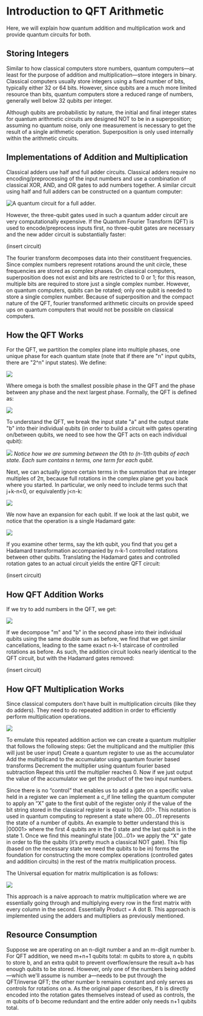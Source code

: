# Introduction to QFT Arithmetic

Here, we will explain how quantum addition and multiplication work and provide quantum circuits for both.

## Storing Integers

Similar to how classical computers store numbers, quantum computers—at least for the purpose of addition and multiplication—store integers in binary. Classical computers usually store integers using a fixed number of bits, typically either 32 or 64 bits. However, since qubits are a much more limited resource than bits, quantum computers store a reduced range of numbers, generally well below 32 qubits per integer.

Although qubits are probabilistic by nature, the initial and final integer states for quantum arithmetic circuits are designed NOT to be in a superposition; assuming no quantum noise, only one measurement is necessary to get the result of a single arithmetic operation. Superposition is only used internally within the arithmetic circuits.

## Implementations of Addition and Multiplication

Classical adders use half and full adder circuits. Classical adders require no encoding/preprocessing of the input numbers and use a combination of classical XOR, AND, and OR gates to add numbers together. A similar circuit using half and full adders can be constructed on a quantum computer:

![A quantum circuit for a full adder.](https://www.researchgate.net/publication/346508632/figure/fig1/AS:963729009156096@1606782309965/Circuit-model-of-a-quantum-full-adder.png)

However, the three-qubit gates used in such a quantum adder circuit are very computationally expensive. If the Quantum Fourier Transform (QFT) is used to encode/preprocess inputs first, no three-qubit gates are necessary and the new adder circuit is substantially faster:

(insert circuit)

The fourier transform decomposes data into their constituent frequencies. Since complex numbers represent rotations around the unit circle, these frequencies are stored as complex phases. On classical computers, superposition does not exist and bits are restricted to 0 or 1; for this reason, multiple bits are required to store just a single complex number. However, on quantum computers, qubits can be rotated; only one qubit is needed to store a single complex number. Because of superposition and the compact nature of the QFT, fourier transformed arithmetic circuits on provide speed ups on quantum computers that would not be possible on classical computers.

## How the QFT Works

For the QFT, we partition the complex plane into multiple phases, one unique phase for each quantum state (note that if there are "n" input qubits, there are "2^n" input states). We define:

![](/images/QFT_phase_partition.png)

Where omega is both the smallest possible phase in the QFT and the phase between any phase and the next largest phase. Formally, the QFT is defined as:

![](/images/QFT_definition.png)

To understand the QFT, we break the input state "a" and the output state "b" into their individual qubits (in order to build a circuit with gates operating on/between qubits, we need to see how the QFT acts on each individual qubit):

![](/images/QFT_expansion.png)
*Notice how we are summing between the 0th to (n-1)th qubits of each state. Each sum contains n terms, one term for each qubit.*

Next, we can actually ignore certain terms in the summation that are integer multiples of 2π, because full rotations in the complex plane get you back where you started. In particular, we only need to include terms such that j+k-n<0, or equivalently j<n-k:

![](/images/QFT_expansion_simplification.png)

We now have an expansion for each qubit. If we look at the last qubit, we notice that the operation is a single Hadamard gate:

![](/images/QFT_last_qubit.png)

If you examine other terms, say the kth qubit, you find that you get a Hadamard transformation accompanied by n-k-1 controlled rotations between other qubits. Translating the Hadamard gates and controlled rotation gates to an actual circuit yields the entire QFT circuit:

(insert circuit)

## How QFT Addition Works

If we try to add numbers in the QFT, we get:

![](/images/QFT_addition.png)

If we decompose "m" and "b" in the second phase into their individual qubits using the same double sum as before, we find that we get similar cancellations, leading to the same exact n-k-1 staircase of controlled rotations as before. As such, the addition circuit looks nearly identical to the QFT circuit, but with the Hadamard gates removed:

(insert circuit)

## How QFT Multiplication Works

Since classical computers don’t have built in multiplication circuits (like they do adders). They need to do repeated addition in order to efficiently perform multiplication operations. 

![](/images/QFT_MULT_EXAMPLE.png)

To emulate this repeated addition action we can create a quantum multiplier that follows the following steps: 
Get the multiplicand and the multiplier (this will just be user input)
Create a quantum register to use as the accumulator 
Add the multiplicand to the accumulator using quantum fourier based transforms 
Decrement the multiplier using quantum fourier based subtraction
Repeat this until the multiplier reaches 0. 
Now if we just output the value of the accumulator we get the product of the two input numbers. 

Since there is no “control” that enables us to add a gate on a specific value held in a register we can implement a c_if line telling the quantum computer to apply an “X” gate to the first qubit of the register only if the value of the bit string stored in the classical register is equal to |00…01>. This notation is used in quantum computing to represent a state where 00…01 represents the state of a number of qubits. An example to better understand this is |00001> where the first 4 qubits are in the 0 state and the last qubit is in the state 1. Once we find this meaningful state |00…01> we apply the “X” gate in order to flip the qubits (it’s pretty much a classical NOT gate). This flip (based on the necessary state we need the qubits to be in) forms the foundation for constructing the more complex operations (controlled gates and addition circuits) in the rest of the matrix multiplication process. 

The Universal equation for matrix multiplication is as follows: 

![](/images/UNIVERSAL_MATRIX_MULT_EQ.png)
 
This approach is a naive approach to matrix multiplication where we are essentially going through and multiplying every row in the first matrix with every column in the second. Essentially Product = A dot B. This approach is implemented using the adders and multipliers as previously mentioned. 


## Resource Consumption

Suppose we are operating on an n-digit number a and an m-digit number b. For QFT addition, we need m+n+1 qubits total: m qubits to store a, n qubits to store b, and an extra qubit to prevent overflow/ensure the result a+b has enough qubits to be stored. However, only one of the numbers being added—which we'll assume is number a—needs to be put through the QFT/inverse QFT; the other number b remains constant and only serves as controls for rotations on a. As the original paper describes, if b is directly encoded into the rotation gates themselves instead of used as controls, the m qubits of b become redundant and the entire adder only needs n+1 qubits total.

